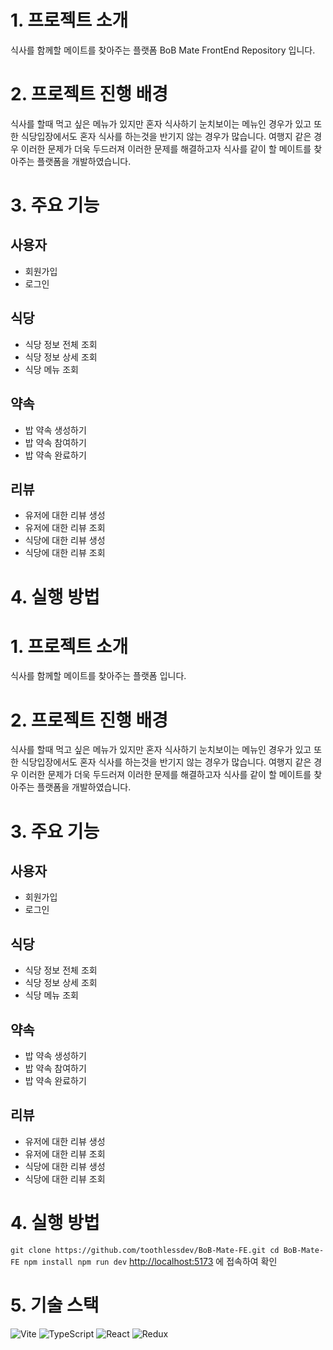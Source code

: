 # 1. 프로젝트 소개
식사를 함께할 메이트를 찾아주는 플랫폼 BoB Mate FrontEnd Repository 입니다.

# 2. 프로젝트 진행 배경
식사를 할때 먹고 싶은 메뉴가 있지만 혼자 식사하기 눈치보이는 메뉴인 경우가 있고
또한 식당입장에서도 혼자 식사를 하는것을 반기지 않는 경우가 많습니다.
여행지 같은 경우 이러한 문제가 더욱 두드러져 이러한 문제를 해결하고자 식사를 같이 할 메이트를 찾아주는 플랫폼을 개발하였습니다.

# 3. 주요 기능
## 사용자
- 회원가입
- 로그인
## 식당
- 식당 정보 전체 조회
- 식당 정보 상세 조회
- 식당 메뉴 조회
## 약속
- 밥 약속 생성하기
- 밥 약속 참여하기
- 밥 약속 완료하기
## 리뷰
- 유저에 대한 리뷰 생성
- 유저에 대한 리뷰 조회
- 식당에 대한 리뷰 생성
- 식당에 대한 리뷰 조회

# 4. 실행 방법

# 1. 프로젝트 소개
식사를 함께할 메이트를 찾아주는 플랫폼 입니다.

# 2. 프로젝트 진행 배경
식사를 할때 먹고 싶은 메뉴가 있지만 혼자 식사하기 눈치보이는 메뉴인 경우가 있고
또한 식당입장에서도 혼자 식사를 하는것을 반기지 않는 경우가 많습니다.
여행지 같은 경우 이러한 문제가 더욱 두드러져 이러한 문제를 해결하고자 식사를 같이 할 메이트를 찾아주는 플랫폼을 개발하였습니다.

# 3. 주요 기능
## 사용자
- 회원가입
- 로그인
## 식당
- 식당 정보 전체 조회
- 식당 정보 상세 조회
- 식당 메뉴 조회
## 약속
- 밥 약속 생성하기
- 밥 약속 참여하기
- 밥 약속 완료하기
## 리뷰
- 유저에 대한 리뷰 생성
- 유저에 대한 리뷰 조회
- 식당에 대한 리뷰 생성
- 식당에 대한 리뷰 조회

# 4. 실행 방법
`
git clone https://github.com/toothlessdev/BoB-Mate-FE.git
cd BoB-Mate-FE
npm install
npm run dev
`
[http://localhost:5173](http://localhost:5173) 에 접속하여 확인

# 5. 기술 스택
![Vite]("https://img.shields.io/badge/Vite?style=for-the-badge&logo=vite&logoColor=white")
![TypeScript]("https://img.shields.io/badge/Vite?style=for-the-badge&logo=TypeScript&logoColor=white")
![React]("https://img.shields.io/badge/Vite?style=for-the-badge&logo=React&logoColor=white")
![Redux]("https://img.shields.io/badge/Vite?style=for-the-badge&logo=Redux&logoColor=white")

